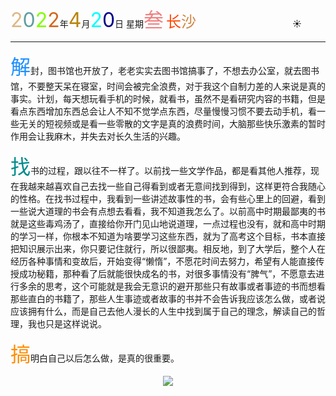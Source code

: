 <font size=6><font color=#DEB887>2</font><font color=#5F9EA0>0</font><font color=7FFF00>2</font><font color=#D2691E>2</font></font>年<font size=6 color=#B8860B>4</font>月<font size=6 color=OOFFFF>2</font><font size=6 color=#00008B>0</font>日 星期<font size=6 color=#F08080>叁</font>
<font size=5><font color=#FF4500>长</font><font color=#CD853F>沙</font></font>&emsp;&emsp;&emsp;&emsp;&emsp;&emsp;&emsp;&emsp;&emsp;&emsp;&emsp;:sunny:

-----

<font size=6 color=#1E90FF>解</font>封，图书馆也开放了，老老实实去图书馆搞事了，不想去办公室，就去图书馆，不要整天呆在寝室，时间会被完全浪费，对于我这个自制力差的人来说是真的事实。计划，每天想玩看手机的时候，就看书，虽然不是看研究内容的书籍，但是看点东西增加东西总会让人不知不觉学点东西，尽量慢慢习惯不要去动手机，看一些无关的短视频或是看一些零散的文字是真的浪费时间，大脑那些快乐激素的暂时作用会让我麻木，并失去对长久生活的兴趣。

<font size=6 color=#008B8B>找</font>书的过程，跟以往不一样了。以前找一些文学作品，都是看其他人推荐，现在我越来越喜欢自己去找一些自己得看到或者无意间找到得到，这样更符合我随心的性格。在找书过程中，我看到一些讲述故事性的书，会有些心里上的回避，看到一些说大道理的书会有点想去看看，我不知道我怎么了。以前高中时期最鄙夷的书就是这些毒鸡汤了，直接给你开门见山地说道理，一点过程也没有，就和高中时期的学习一样，你根本不知道为啥要学习这些东西，就为了高考这个目标，书本直接把知识展示出来，你只要记住就行，所以很鄙夷。相反地，到了大学后，整个人在经历各种事情和变故后，开始变得“懒惰”，不愿花时间去努力，希望有人能直接传授成功秘籍，那种看了后就能很快成名的书，对很多事情没有“脾气”，不愿意去进行多余的思考，这个可能就是我会无意识的避开那些只有故事或者事迹的书而想看那些直白的书籍了，那些人生事迹或者故事的书并不会告诉我应该怎么做，或者说应该拥有什么，而是自己去他人漫长的人生中找到属于自己的理念，解读自己的哲理，我也只是这样说说。

<font size=6 color=#FF8C00>搞</font>明白自己以后怎么做，是真的很重要。

<div>
    <center>
        <img src="https://s1.ax1x.com/2022/04/21/Ly7jD1.gif" />
    </center>
</div>



